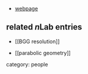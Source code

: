 

* [webpage](http://people.bath.ac.uk/dmjc20/)

## related $n$Lab entries

* [[BGG resolution]]

* [[parabolic geometry]]

category: people